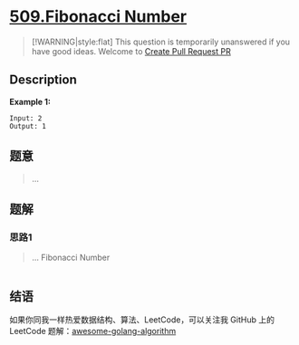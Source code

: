 # [509.Fibonacci Number][title]

> [!WARNING|style:flat]
> This question is temporarily unanswered if you have good ideas. Welcome to [Create Pull Request PR](https://github.com/kylesliu/awesome-golang-algorithm)

## Description

**Example 1:**

```
Input: 2
Output: 1
```

## 题意
> ...

## 题解

### 思路1
> ...
Fibonacci Number
```go
```


## 结语

如果你同我一样热爱数据结构、算法、LeetCode，可以关注我 GitHub 上的 LeetCode 题解：[awesome-golang-algorithm][me]

[title]: https://leetcode.com/problems/fibonacci-number/
[me]: https://github.com/kylesliu/awesome-golang-algorithm
